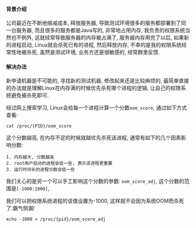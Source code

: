 #### 背景介绍

公司最近在不断地缩减成本, 释放服务器, 导致测试环境很多的服务都部署到了同一台服务器, 而且很多的服务都是Java写的, 非常地占用内存, 我负责的权限系统当然也不例外, 这就经常导致服务器的内存被占满了, 服务器内存用完了以后, 如果新的进程启动, Linux就会杀死已有的进程, 然后释放内存, 不幸的是我的权限系统经常性地被杀死, 虽然是测试环境, 业务方还是很敏感的, 经常群里反馈. 

#### 解决办法

新申请机器是不可能的, 寻找新的测试机器, 修改起来还是比较麻烦的, 最简单直接的办法就是理解Linux在内存满的时候优先杀死哪个进程的逻辑, 让自己的权限系统避免被杀死即可.

经过网上搜索学习, Linux会给每一个进程计算一个分数`oom_score`, 通过如下方式查看:

```
cat /proc/{PID}/oom_score
```

这个分数越高, 在内存不足的时候就越优先杀死该进程, 通常有如下的几个因素影响分数:

```
1. 内存越大, 分数越高
2. root用户启动的进程会低一些, 表示该进程更重要
3. 运行时间长的进程分数会低一些
```

我们关心的是另一个可以手工影响这个分数的参数: `oom_score_adj`, 这个分数的范围是`[-1000:1000]`,

我们可以把权限系统进程的该值设置为-1000, 这样就不会因为系统OOM而杀死了.霸气侧漏!

```
echo -1000 > /proc/{pid}/oom_score_adj
```